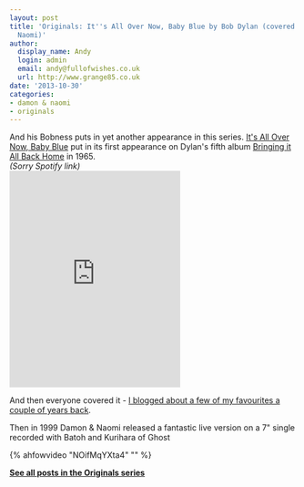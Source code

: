 ```yaml
---
layout: post
title: 'Originals: It''s All Over Now, Baby Blue by Bob Dylan (covered by Damon &
  Naomi)'
author:
  display_name: Andy
  login: admin
  email: andy@fullofwishes.co.uk
  url: http://www.grange85.co.uk
date: '2013-10-30'
categories:
- damon & naomi
- originals
---
```

<p>And his Bobness puts in yet another appearance in this series. <a href="http://en.wikipedia.org/wiki/It%27s_All_Over_Now,_Baby_Blue">It's All Over Now, Baby Blue</a> put in its first appearance on Dylan's fifth album <a href="http://en.wikipedia.org/wiki/Bringing_It_All_Back_Home">Bringing it All Back Home</a> in 1965.<br />
<em>(Sorry Spotify link)</em><br />
<iframe src="https://embed.spotify.com/?uri=spotify:track:4EgKcG7aswxVfQEqa3dl8S" width="300" height="380" frameborder="0" allowtransparency="true"></iframe></p>
<p>And then everyone covered it - <a href="http://www.grange85.co.uk/swirling/2012/01/13/one-shot-its-all-over-now-baby-blue/">I blogged about a few of my favourites a couple of years back</a>.</p>
<p>Then in 1999 Damon & Naomi released a fantastic live version on a 7" single recorded with Batoh and Kurihara of Ghost<br />
</p>
{% ahfowvideo "NOifMqYXta4" "" %}
<p><strong><a href="/category/originals/" title="List: Originals">See all posts in the Originals series</a></strong></p>

